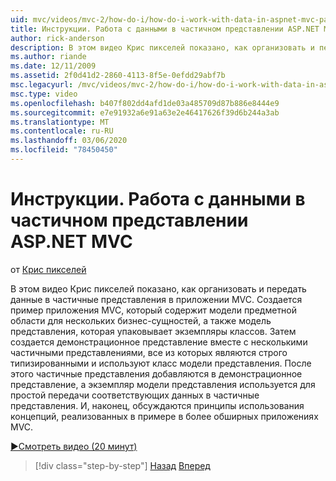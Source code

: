 ```yaml
---
uid: mvc/videos/mvc-2/how-do-i/how-do-i-work-with-data-in-aspnet-mvc-partial-views
title: Инструкции. Работа с данными в частичном представлении ASP.NET MVC | Документы Майкрософт
author: rick-anderson
description: В этом видео Крис пикселей показано, как организовать и передать данные в частичные представления в приложении MVC. Создается пример приложения MVC, содержащего домен...
ms.author: riande
ms.date: 12/11/2009
ms.assetid: 2f0d41d2-2860-4113-8f5e-0efdd29abf7b
msc.legacyurl: /mvc/videos/mvc-2/how-do-i/how-do-i-work-with-data-in-aspnet-mvc-partial-views
msc.type: video
ms.openlocfilehash: b407f802dd4afd1de03a485709d87b886e8444e9
ms.sourcegitcommit: e7e91932a6e91a63e2e46417626f39d6b244a3ab
ms.translationtype: MT
ms.contentlocale: ru-RU
ms.lasthandoff: 03/06/2020
ms.locfileid: "78450450"
---
```

# <a name="how-do-i-work-with-data-in-aspnet-mvc-partial-views"></a>Инструкции. Работа с данными в частичном представлении ASP.NET MVC

от [Крис пикселей](https://twitter.com/chrispels)

В этом видео Крис пикселей показано, как организовать и передать данные в частичные представления в приложении MVC. Создается пример приложения MVC, который содержит модели предметной области для нескольких бизнес-сущностей, а также модель представления, которая упаковывает экземпляры классов. Затем создается демонстрационное представление вместе с несколькими частичными представлениями, все из которых являются строго типизированными и используют класс модели представления. После этого частичные представления добавляются в демонстрационное представление, а экземпляр модели представления используется для простой передачи соответствующих данных в частичные представления. И, наконец, обсуждаются принципы использования концепций, реализованных в примере в более обширных приложениях MVC.

[&#9654;Смотреть видео (20 минут)](https://channel9.msdn.com/Blogs/ASP-NET-Site-Videos/how-do-i-work-with-data-in-aspnet-mvc-partial-views)

> [!div class="step-by-step"]
> [Назад](how-do-i-return-json-formatted-data-for-an-ajax-call-in-an-aspnet-mvc-web-application.md)
> [Вперед](how-do-i-implement-view-models-to-manage-data-for-aspnet-mvc-views.md)
